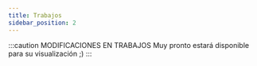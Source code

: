 ```yaml
---
title: Trabajos
sidebar_position: 2
---
```


:::caution MODIFICACIONES EN TRABAJOS
Muy pronto estará disponible para su visualización ;)
:::